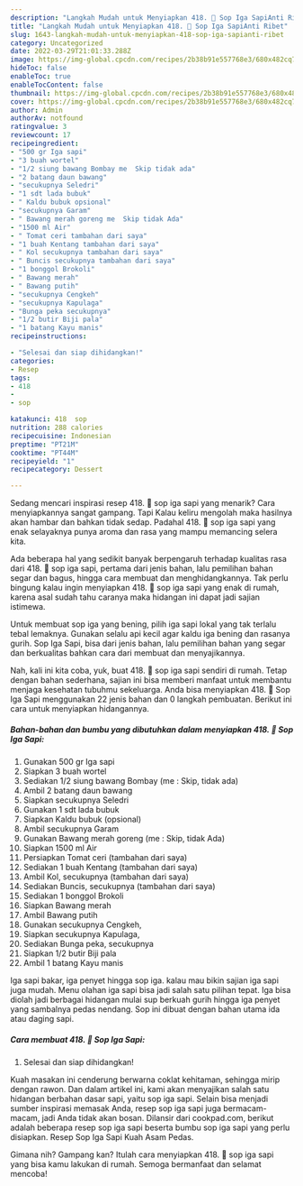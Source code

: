 ```yaml
---
description: "Langkah Mudah untuk Menyiapkan 418. 🍲 Sop Iga SapiAnti Ribet"
title: "Langkah Mudah untuk Menyiapkan 418. 🍲 Sop Iga SapiAnti Ribet"
slug: 1643-langkah-mudah-untuk-menyiapkan-418-sop-iga-sapianti-ribet
category: Uncategorized
date: 2022-03-29T21:01:33.288Z
image: https://img-global.cpcdn.com/recipes/2b38b91e557768e3/680x482cq70/418-sop-iga-sapi-foto-resep-utama.jpg
hideToc: false
enableToc: true
enableTocContent: false
thumbnail: https://img-global.cpcdn.com/recipes/2b38b91e557768e3/680x482cq70/418-sop-iga-sapi-foto-resep-utama.jpg
cover: https://img-global.cpcdn.com/recipes/2b38b91e557768e3/680x482cq70/418-sop-iga-sapi-foto-resep-utama.jpg
author: Admin
authorAv: notfound
ratingvalue: 3
reviewcount: 17
recipeingredient:
- "500 gr Iga sapi"
- "3 buah wortel"
- "1/2 siung bawang Bombay me  Skip tidak ada"
- "2 batang daun bawang"
- "secukupnya Seledri"
- "1 sdt lada bubuk"
- " Kaldu bubuk opsional"
- "secukupnya Garam"
- " Bawang merah goreng me  Skip tidak Ada"
- "1500 ml Air"
- " Tomat ceri tambahan dari saya"
- "1 buah Kentang tambahan dari saya"
- " Kol secukupnya tambahan dari saya"
- " Buncis secukupnya tambahan dari saya"
- "1 bonggol Brokoli"
- " Bawang merah"
- " Bawang putih"
- "secukupnya Cengkeh"
- "secukupnya Kapulaga"
- "Bunga peka secukupnya"
- "1/2 butir Biji pala"
- "1 batang Kayu manis"
recipeinstructions:

- "Selesai dan siap dihidangkan!"
categories:
- Resep
tags:
- 418
- 
- sop

katakunci: 418  sop 
nutrition: 288 calories
recipecuisine: Indonesian
preptime: "PT21M"
cooktime: "PT44M"
recipeyield: "1"
recipecategory: Dessert

---
```



Sedang mencari inspirasi resep 418. 🍲 sop iga sapi yang menarik? Cara menyiapkannya sangat gampang. Tapi Kalau keliru mengolah maka hasilnya akan hambar dan bahkan tidak sedap. Padahal 418. 🍲 sop iga sapi yang enak selayaknya punya aroma dan rasa yang mampu memancing selera kita.


Ada beberapa hal yang sedikit banyak berpengaruh terhadap kualitas rasa dari 418. 🍲 sop iga sapi, pertama dari jenis bahan, lalu pemilihan bahan segar dan bagus, hingga cara membuat dan menghidangkannya. Tak perlu bingung kalau ingin menyiapkan 418. 🍲 sop iga sapi yang enak di rumah, karena asal sudah tahu caranya maka hidangan ini dapat jadi sajian istimewa.

Untuk membuat sop iga yang bening, pilih iga sapi lokal yang tak terlalu tebal lemaknya. Gunakan selalu api kecil agar kaldu iga bening dan rasanya gurih. Sop Iga Sapi, bisa dari jenis bahan, lalu pemilihan bahan yang segar dan berkualitas bahkan cara dari membuat dan menyajikannya.


Nah, kali ini kita coba, yuk, buat 418. 🍲 sop iga sapi sendiri di rumah. Tetap dengan bahan sederhana, sajian ini bisa memberi manfaat untuk membantu menjaga kesehatan tubuhmu sekeluarga. Anda bisa menyiapkan 418. 🍲 Sop Iga Sapi menggunakan 22 jenis bahan dan 0 langkah pembuatan. Berikut ini cara untuk menyiapkan hidangannya.

<!--inarticleads1-->

##### Bahan-bahan dan bumbu yang dibutuhkan dalam menyiapkan 418. 🍲 Sop Iga Sapi:

1. Gunakan 500 gr Iga sapi
1. Siapkan 3 buah wortel
1. Sediakan 1/2 siung bawang Bombay (me : Skip, tidak ada)
1. Ambil 2 batang daun bawang
1. Siapkan secukupnya Seledri
1. Gunakan 1 sdt lada bubuk
1. Siapkan  Kaldu bubuk (opsional)
1. Ambil secukupnya Garam
1. Gunakan  Bawang merah goreng (me : Skip, tidak Ada)
1. Siapkan 1500 ml Air
1. Persiapkan  Tomat ceri (tambahan dari saya)
1. Sediakan 1 buah Kentang (tambahan dari saya)
1. Ambil  Kol, secukupnya (tambahan dari saya)
1. Sediakan  Buncis, secukupnya (tambahan dari saya)
1. Sediakan 1 bonggol Brokoli
1. Siapkan  Bawang merah
1. Ambil  Bawang putih
1. Gunakan secukupnya Cengkeh,
1. Siapkan secukupnya Kapulaga,
1. Sediakan Bunga peka, secukupnya
1. Siapkan 1/2 butir Biji pala
1. Ambil 1 batang Kayu manis


Iga sapi bakar, iga penyet hingga sop iga. kalau mau bikin sajian iga sapi juga mudah. Menu olahan iga sapi bisa jadi salah satu pilihan tepat. Iga bisa diolah jadi berbagai hidangan mulai sup berkuah gurih hingga iga penyet yang sambalnya pedas nendang. Sop ini dibuat dengan bahan utama ida atau daging sapi. 

<!--inarticleads2-->

##### Cara membuat 418. 🍲 Sop Iga Sapi:


1. Selesai dan siap dihidangkan!

Kuah masakan ini cenderung berwarna coklat kehitaman, sehingga mirip dengan rawon. Dan dalam artikel ini, kami akan menyajikan salah satu hidangan berbahan dasar sapi, yaitu sop iga sapi. Selain bisa menjadi sumber inspirasi memasak Anda, resep sop iga sapi juga bermacam-macam, jadi Anda tidak akan bosan. Dilansir dari cookpad.com, berikut adalah beberapa resep sop iga sapi beserta bumbu sop iga sapi yang perlu disiapkan. Resep Sop Iga Sapi Kuah Asam Pedas. 

Gimana nih? Gampang kan? Itulah cara menyiapkan 418. 🍲 sop iga sapi yang bisa kamu lakukan di rumah. Semoga bermanfaat dan selamat mencoba!
